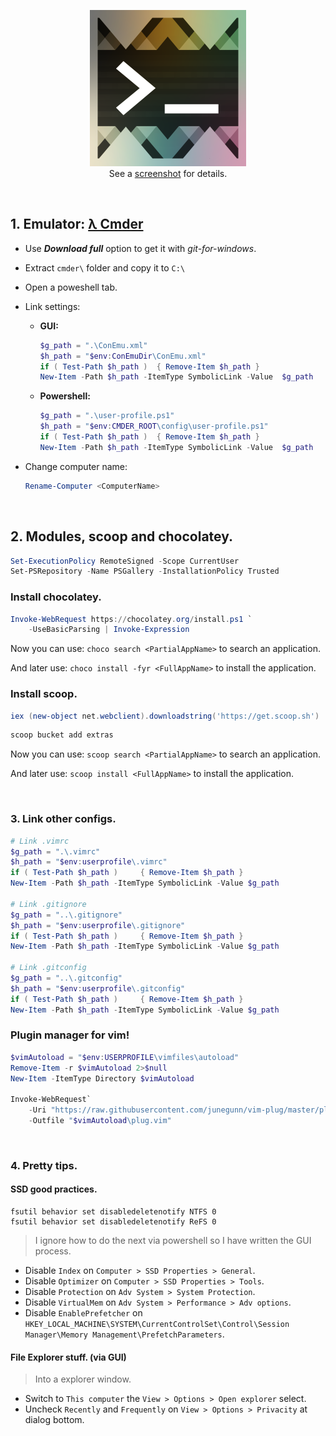 <p align="center">
	<img src="logo.png" height="250" width="250">
	<br>
	See a <a href="/screen.png">screenshot</a> for details.
</p>

<br>

## 1. Emulator:   [λ Cmder]('http://cmder.net/')

- Use _**Download full**_ option to get it with _git-for-windows_.

- Extract `cmder\` folder and copy it to `C:\`

- Open a poweshell tab.

- Link settings:
  - **GUI:**
    ```powershell
    $g_path = ".\ConEmu.xml"
    $h_path = "$env:ConEmuDir\ConEmu.xml"
    if ( Test-Path $h_path )  { Remove-Item $h_path }
    New-Item -Path $h_path -ItemType SymbolicLink -Value  $g_path
    ```
  - **Powershell:**
    ```powershell
    $g_path = ".\user-profile.ps1"
    $h_path = "$env:CMDER_ROOT\config\user-profile.ps1"
    if ( Test-Path $h_path )  { Remove-Item $h_path }
    New-Item -Path $h_path -ItemType SymbolicLink -Value  $g_path
    ```

- Change computer name:

  ```powershell
  Rename-Computer <ComputerName>
  ```


<br>

## 2. Modules, scoop and chocolatey.

```powershell
Set-ExecutionPolicy RemoteSigned -Scope CurrentUser
Set-PSRepository -Name PSGallery -InstallationPolicy Trusted
```

### Install chocolatey.

```powershell
Invoke-WebRequest https://chocolatey.org/install.ps1 `
	-UseBasicParsing | Invoke-Expression
```

Now you can use: `choco search <PartialAppName>` to search an application.

And later use: `choco install -fyr <FullAppName>` to install the application.

### Install scoop.
```powershell
iex (new-object net.webclient).downloadstring('https://get.scoop.sh')
```
```powershell
scoop bucket add extras
```

Now you can use: `scoop search <PartialAppName>` to search an application.

And later use: `scoop install <FullAppName>` to install the application.

<br>

### 3. Link other configs.
```powershell
# Link .vimrc
$g_path = ".\.vimrc"
$h_path = "$env:userprofile\.vimrc"
if ( Test-Path $h_path )     { Remove-Item $h_path }
New-Item -Path $h_path -ItemType SymbolicLink -Value $g_path

# Link .gitignore
$g_path = "..\.gitignore"
$h_path = "$env:userprofile\.gitignore"
if ( Test-Path $h_path )     { Remove-Item $h_path }
New-Item -Path $h_path -ItemType SymbolicLink -Value $g_path

# Link .gitconfig
$g_path = "..\.gitconfig"
$h_path = "$env:userprofile\.gitconfig"
if ( Test-Path $h_path )     { Remove-Item $h_path }
New-Item -Path $h_path -ItemType SymbolicLink -Value $g_path
```

### Plugin manager for vim!

```powershell
$vimAutoload = "$env:USERPROFILE\vimfiles\autoload"
Remove-Item -r $vimAutoload 2>$null
New-Item -ItemType Directory $vimAutoload

Invoke-WebRequest`
    -Uri "https://raw.githubusercontent.com/junegunn/vim-plug/master/plug.vim"`
    -Outfile "$vimAutoload\plug.vim"
```
<br>

### 4. Pretty tips.


#### SSD good practices.
	fsutil behavior set disabledeletenotify NTFS 0
	fsutil behavior set disabledeletenotify ReFS 0

> I ignore how to do the next via powershell so I have written the GUI process.

- Disable `Index` on `Computer > SSD Properties > General`.
- Disable `Optimizer` on `Computer > SSD Properties > Tools`.
- Disable `Protection` on `Adv System > System Protection`.
- Disable `VirtualMem` on `Adv System > Performance > Adv options`.
- Disable `EnablePrefetcher` on `HKEY_LOCAL_MACHINE\SYSTEM\CurrentControlSet\Control\Session Manager\Memory Management\PrefetchParameters`.

#### File Explorer stuff. (via GUI)

> Into a explorer window.

- Switch to `This computer` the `View > Options > Open explorer` select.
- Uncheck `Recently` and `Frequently` on `View > Options > Privacity` at dialog bottom.


